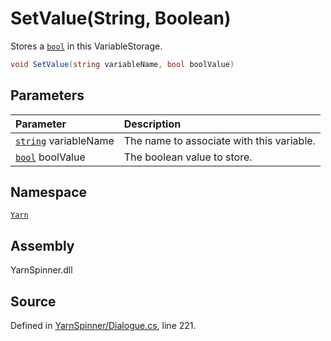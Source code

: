 # SetValue\(String, Boolean\)

Stores a [`bool`](https://docs.microsoft.com/dotnet/api/System.Boolean) in this VariableStorage.

```csharp
void SetValue(string variableName, bool boolValue)
```

## Parameters

| Parameter | Description |
| :--- | :--- |
| [`string`](https://docs.microsoft.com/dotnet/api/System.String) variableName | The name to associate with this variable. |
| [`bool`](https://docs.microsoft.com/dotnet/api/System.Boolean) boolValue | The boolean value to store. |

## Namespace

[`Yarn`](../)

## Assembly

YarnSpinner.dll

## Source

Defined in [YarnSpinner/Dialogue.cs](https://github.com/YarnSpinnerTool/YarnSpinner//blob/develop/YarnSpinner/Dialogue.cs#L221), line 221.

